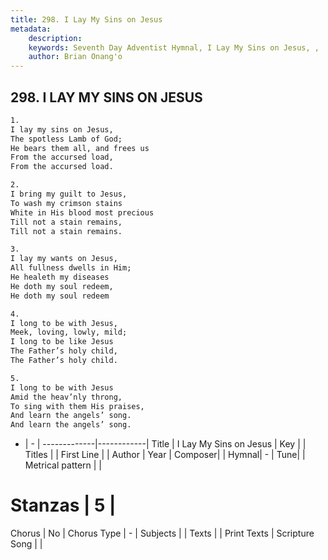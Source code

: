 ```yaml
---
title: 298. I Lay My Sins on Jesus
metadata:
    description: 
    keywords: Seventh Day Adventist Hymnal, I Lay My Sins on Jesus, , 
    author: Brian Onang'o
---
```



## 298. I LAY MY SINS ON JESUS

```txt
1.
I lay my sins on Jesus,
The spotless Lamb of God;
He bears them all, and frees us
From the accursed load,
From the accursed load.

2.
I bring my guilt to Jesus,
To wash my crimson stains
White in His blood most precious
Till not a stain remains,
Till not a stain remains.

3.
I lay my wants on Jesus,
All fullness dwells in Him;
He healeth my diseases
He doth my soul redeem,
He doth my soul redeem

4.
I long to be with Jesus,
Meek, loving, lowly, mild;
I long to be like Jesus
The Father’s holy child,
The Father’s holy child.

5.
I long to be with Jesus
Amid the heav’nly throng,
To sing with them His praises,
And learn the angels’ song.
And learn the angels’ song.
```

- |   -  |
-------------|------------|
Title | I Lay My Sins on Jesus |
Key |  |
Titles |  |
First Line |  |
Author | 
Year | 
Composer|  |
Hymnal|  - |
Tune|  |
Metrical pattern | |
# Stanzas | 5 |
Chorus | No |
Chorus Type | - |
Subjects |  |
Texts |  |
Print Texts | 
Scripture Song |  |
  
